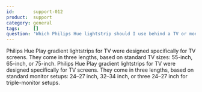 ```yaml
---
id:       support-012
product:  support
category: general
tags:     []
question: 'Which Philips Hue lightstrip should I use behind a TV or monitor?'
---
```


Philips Hue Play gradient lightstrips for TV were designed specifically for TV screens. They come in three lengths, based on standard TV sizes: 55-inch, 65-inch, or 75-inch.
Philips Hue Play gradient lightstrips for TV were designed specifically for TV screens. They come in three lengths, based on standard monitor setups: 24–27 inch, 32–34 inch, or three 24–27 inch for triple-monitor setups.